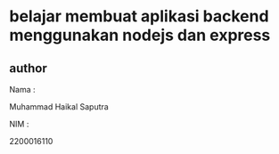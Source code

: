 # belajar membuat aplikasi backend menggunakan nodejs dan express

## author

Nama : 

Muhammad Haikal Saputra

NIM : 

2200016110